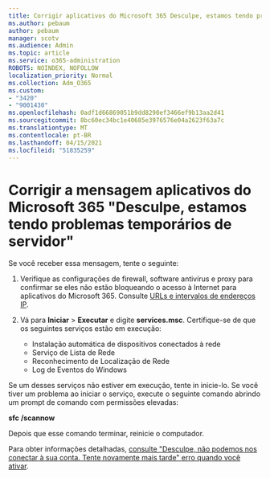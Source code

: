 ```yaml
---
title: Corrigir aplicativos do Microsoft 365 Desculpe, estamos tendo problemas temporários de servidor mensagem
ms.author: pebaum
author: pebaum
manager: scotv
ms.audience: Admin
ms.topic: article
ms.service: o365-administration
ROBOTS: NOINDEX, NOFOLLOW
localization_priority: Normal
ms.collection: Adm_O365
ms.custom:
- "3420"
- "9001430"
ms.openlocfilehash: 0adf1d66869051b9dd8290ef3466ef9b13aa2d41
ms.sourcegitcommit: 8bc60ec34bc1e40685e3976576e04a2623f63a7c
ms.translationtype: MT
ms.contentlocale: pt-BR
ms.lasthandoff: 04/15/2021
ms.locfileid: "51835259"
---
```

# <a name="fixing-the-microsoft-365-apps-sorry-we-are-having-temporary-server-issues-message"></a>Corrigir a mensagem aplicativos do Microsoft 365 "Desculpe, estamos tendo problemas temporários de servidor"

Se você receber essa mensagem, tente o seguinte:

1. Verifique as configurações de firewall, software antivírus e proxy para confirmar se eles não estão bloqueando o acesso à Internet para aplicativos do Microsoft 365. Consulte [URLs e intervalos de endereços IP](https://docs.microsoft.com/office365/enterprise/urls-and-ip-address-ranges).

2. Vá para **Iniciar**  >  **Executar** e digite **services.msc**. Certifique-se de que os seguintes serviços estão em execução:
    - Instalação automática de dispositivos conectados à rede
    - Serviço de Lista de Rede
    - Reconhecimento de Localização de Rede
    - Log de Eventos do Windows

Se um desses serviços não estiver em execução, tente in inicie-lo. Se você tiver um problema ao iniciar o serviço, execute o seguinte comando abrindo um prompt de comando com permissões elevadas:

**sfc /scannow**

Depois que esse comando terminar, reinicie o computador.

Para obter informações detalhadas, [consulte "Desculpe, não podemos nos conectar à sua conta. Tente novamente mais tarde" erro quando você ativar](https://docs.microsoft.com/office/troubleshoot/activation-installation/issue-when-activate-office-from-office-365).